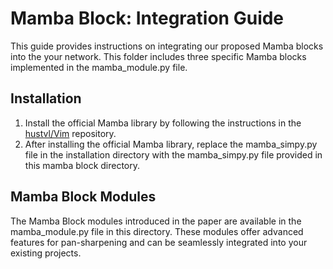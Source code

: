 # Mamba Block: Integration Guide
This guide provides instructions on integrating our proposed Mamba blocks into the your network.
This folder includes three specific Mamba blocks implemented in the mamba_module.py file.

## Installation
1. Install the official Mamba library by following the instructions in the [hustvl/Vim](https://github.com/hustvl/Vim) repository.
2. After installing the official Mamba library, replace the mamba_simpy.py file in the installation directory with the mamba_simpy.py file provided in this mamba block directory.

## Mamba Block Modules
The Mamba Block modules introduced in the paper are available in the mamba_module.py file in this directory. These modules offer advanced features for pan-sharpening and can be seamlessly integrated into your existing projects.



